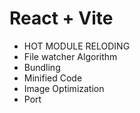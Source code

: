# React + Vite

- HOT MODULE RELODING
- File watcher Algorithm
- Bundling
- Minified Code
- Image Optimization
- Port

